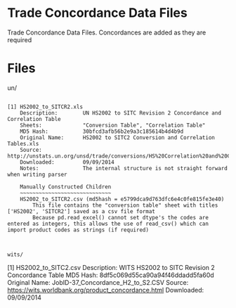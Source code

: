 Trade Concordance Data Files
============================

Trade Concordance Data Files. 
Concordances are added as they are required

Files
=====

un/
~~~

[1] HS2002_to_SITCR2.xls
	Description: 		UN HS2002 to SITC Revision 2 Concordance and Correlation Table
	Sheets: 			"Conversion Table", "Correlation Table"
	MD5 Hash: 			30bfcd3afb56b2e9a3c185614b4d4b9d
	Original Name: 		HS2002 to SITC2 Conversion and Correlation Tables.xls
	Source: 			http://unstats.un.org/unsd/trade/conversions/HS%20Correlation%20and%20Conversion%20tables.htm
	Downloaded: 		09/09/2014
	Notes: 				The internal structure is not straight forward when writing parser

	Manually Constructed Children
	~~~~~~~~~~~~~~~~~~~~~~~~~~~~~
	HS2002_to_SITCR2.csv (md5hash = e5799dca9d763dfc6e4c0fe815fe3e40)
		This file contains the "conversion table" sheet with titles ['HS2002', 'SITCR2'] saved as a csv file format
		Because pd.read_excel() cannot set dtype's the codes are entered as integers, this allows the use of read_csv() which can import product codes as strings (if required)



wits/
~~~~

[1] HS2002_to_SITC2.csv	
	Description: 		WITS HS2002 to SITC Revision 2 Concordance Table
	MD5 Hash: 			8df5c069d55ca90a94f46ddadd5fa60d
	Original Name: 		JobID-37_Concordance_H2_to_S2.CSV
	Source: 			https://wits.worldbank.org/product_concordance.html
	Downloaded: 		09/09/2014